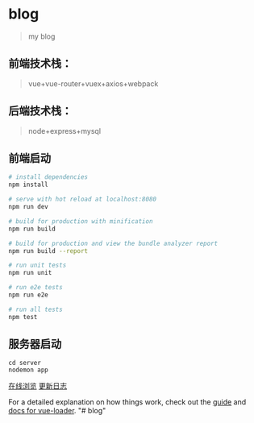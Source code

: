 # blog

> my blog

## 前端技术栈：
> vue+vue-router+vuex+axios+webpack

## 后端技术栈：
> node+express+mysql

## 前端启动

``` bash
# install dependencies
npm install

# serve with hot reload at localhost:8080
npm run dev

# build for production with minification
npm run build

# build for production and view the bundle analyzer report
npm run build --report

# run unit tests
npm run unit

# run e2e tests
npm run e2e

# run all tests
npm test
```

## 服务器启动
```$xslt
cd server
nodemon app

```

[在线浏览](http://www.sjx666666.com/) [更新日志](https://github.com/sirpale/blog/tree/master/log)

For a detailed explanation on how things work, check out the [guide](http://vuejs-templates.github.io/webpack/) and [docs for vue-loader](http://vuejs.github.io/vue-loader).
"# blog" 

